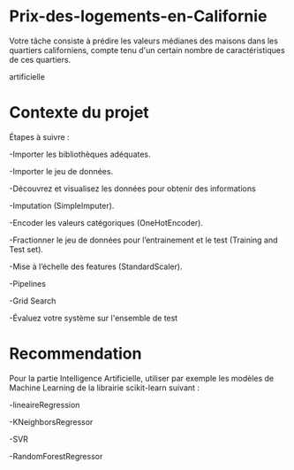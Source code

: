 # Prix-des-logements-en-Californie

Votre tâche consiste à prédire les valeurs médianes des maisons dans les quartiers californiens, compte tenu d'un certain nombre de caractéristiques de ces quartiers.

artificielle

# Contexte du projet

Étapes à suivre :

-Importer les bibliothèques adéquates.

-Importer le jeu de données.

-Découvrez et visualisez les données pour obtenir des informations

-Imputation (SimpleImputer).

-Encoder les valeurs catégoriques (OneHotEncoder).

-Fractionner le jeu de données pour l’entrainement et le test (Training and Test set).

-Mise à l’échelle des features (StandardScaler).

-Pipelines

-Grid Search

-Évaluez votre système sur l'ensemble de test

# Recommendation 

Pour la partie Intelligence Artificielle, utiliser par exemple les modèles de Machine Learning de la librairie scikit-learn suivant :

-lineaireRegression 

-KNeighborsRegressor 

-SVR 

-RandomForestRegressor

